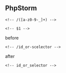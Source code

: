 PhpStorm
-----

    <!-- /([a-z0-9-_]+) -->

    <!-- $1 -->


before

    <!-- /id_or-scelector -->

after

    <!-- id_or_selector -->